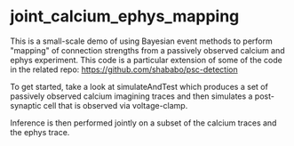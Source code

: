 # joint_calcium_ephys_mapping

This is a small-scale demo of using Bayesian event methods to perform "mapping" of connection strengths from a passively observed calcium and ephys experiment.  This code is a particular extension of some of the code in the related repo: https://github.com/shababo/psc-detection

To get started, take a look at simulateAndTest which produces a set of passively observed calcium imagining traces and then simulates a post-synaptic cell that is observed via voltage-clamp.  

Inference is then performed jointly on a subset of the calcium traces and the ephys trace.
